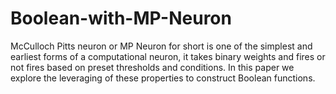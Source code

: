# Boolean-with-MP-Neuron
McCulloch Pitts neuron or MP Neuron for short is one of the simplest and earliest forms of a computational neuron, it takes binary weights and fires or not fires based on preset thresholds and conditions. In this paper we explore the leveraging of these properties to construct Boolean functions.
